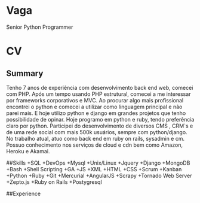# Vaga
Senior Python  Programmer


# CV
## Summary
Tenho 7 anos de experiência com desenvolvimento back end web, comecei com PHP. Após
um tempo usando PHP estrutural, comecei a me interessar por frameworks corporativos e
MVC. Ao procurar algo mais profissional encontrei o python e comecei a utilizar como
linguagem principal e não parei mais. E hoje utilizo python e django em grandes projetos
que tenho possibilidade de opinar. Hoje programo em python e ruby, tendo preferência claro
por python. Participei do desenvolvimento de diversos CMS , CRM`s e de uma rede social
com mais 500k usuários, sempre com python/django. No trabalho atual, atuo como back
end em ruby on rails, sysadmin e cm. Possuo conhecimento nos serviços de cloud e cdn bem
como Amazon, Heroku e Akamai.

##Skills
+SQL
+DevOps
+Mysql
+Unix/Linux
+Jquery
+Django
+MongoDB
+Bash
+Shell Scripting
+GA
+JS
+XML
+HTML
+CSS
+Scrum
+Kanban
+Python
+Ruby
+Git
+Mercurial
+AngularJS
+Scrapy
+Tornado Web Server
+Zepto.js
+Ruby on Rails
+Postygresql

##Experience

